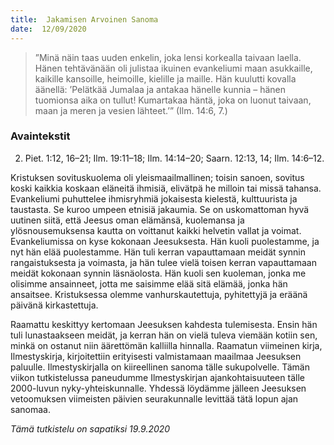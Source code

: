 ```yaml
---
title:  Jakamisen Arvoinen Sanoma
date:  12/09/2020
---
```


> <p></p>
> ”Minä näin taas uuden enkelin, joka lensi korkealla taivaan laella. Hänen tehtävänään oli julistaa ikuinen evankeliumi maan asukkaille, kaikille kansoille, heimoille, kielille ja maille. Hän kuulutti kovalla äänellä: ’Pelätkää Jumalaa ja antakaa hänelle kunnia – hänen tuomionsa aika on tullut! Kumartakaa häntä, joka on luonut taivaan, maan ja meren ja vesien lähteet.’” (Ilm. 14:6, 7.)

### Avaintekstit
2. Piet. 1:12, 16–21;  Ilm. 19:11–18;  Ilm. 14:14–20;  Saarn. 12:13, 14;  Ilm. 14:6–12.

Kristuksen sovituskuolema oli yleismaailmallinen; toisin sanoen, sovitus koski kaikkia koskaan eläneitä ihmisiä, elivätpä he milloin tai missä tahansa. Evankeliumi puhuttelee ihmisryhmiä jokaisesta kielestä, kulttuurista ja taustasta. Se kuroo umpeen etnisiä jakaumia. Se on uskomattoman hyvä uutinen siitä, että Jeesus oman elämänsä, kuolemansa ja ylösnousemuksensa kautta on voittanut kaikki helvetin vallat ja voimat. Evankeliumissa on kyse kokonaan Jeesuksesta. Hän kuoli puolestamme, ja nyt hän elää puolestamme. Hän tuli kerran vapauttamaan meidät synnin rangaistuksesta ja voimasta, ja hän tulee vielä toisen kerran vapauttamaan meidät kokonaan synnin läsnäolosta. Hän kuoli sen kuoleman, jonka me olisimme ansainneet, jotta me saisimme elää sitä elämää, jonka hän ansaitsee. Kristuksessa olemme vanhurskautettuja, pyhitettyjä ja eräänä päivänä kirkastettuja.

Raamattu keskittyy kertomaan Jeesuksen kahdesta tulemisesta. Ensin hän tuli lunastaakseen meidät, ja kerran hän on vielä tuleva viemään kotiin sen, minkä on ostanut niin äärettömän kalliilla hinnalla. Raamatun viimeinen kirja, Ilmestyskirja, kirjoitettiin erityisesti valmistamaan maailmaa Jeesuksen paluulle. Ilmestyskirjalla on kiireellinen sanoma tälle sukupolvelle. Tämän viikon tutkistelussa paneudumme Ilmestyskirjan ajankohtaisuuteen tälle 2000-luvun nyky-yhteiskunnalle. Yhdessä löydämme jälleen Jeesuksen vetoomuksen viimeisten päivien seurakunnalle levittää tätä lopun ajan sanomaa.

_Tämä tutkistelu on sapatiksi 19.9.2020_
